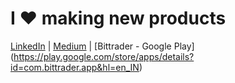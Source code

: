 # I ❤️  making new products
[LinkedIn](https://www.linkedin.com/in/vkartha) | [Medium](https://medium.com/@vivek.kartha) | [Bittrader - Google Play] (https://play.google.com/store/apps/details?id=com.bittrader.app&hl=en_IN)
